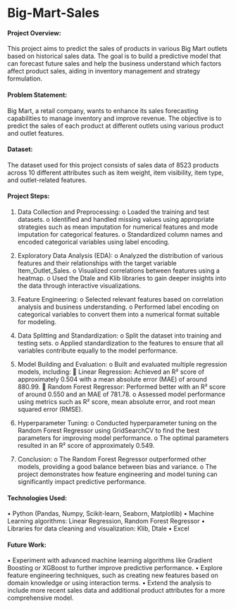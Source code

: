 # Big-Mart-Sales

#### Project Overview: 
This project aims to predict the sales of products in various Big Mart outlets based on historical sales data. The goal is to build a predictive model that can forecast future sales and help the business understand which factors affect product sales, aiding in inventory management and strategy formulation.

#### Problem Statement: 
Big Mart, a retail company, wants to enhance its sales forecasting capabilities to manage inventory and improve revenue. The objective is to predict the sales of each product at different outlets using various product and outlet features.

#### Dataset: 
The dataset used for this project consists of sales data of 8523 products across 10 different attributes such as item weight, item visibility, item type, and outlet-related features.

#### Project Steps:
1.	Data Collection and Preprocessing:
o	Loaded the training and test datasets.
o	Identified and handled missing values using appropriate strategies such as mean imputation for numerical features and mode imputation for categorical features.
o	Standardized column names and encoded categorical variables using label encoding.

3.	Exploratory Data Analysis (EDA):
o	Analyzed the distribution of various features and their relationships with the target variable Item_Outlet_Sales.
o	Visualized correlations between features using a heatmap.
o	Used the Dtale and Klib libraries to gain deeper insights into the data through interactive visualizations.

5.	Feature Engineering:
o	Selected relevant features based on correlation analysis and business understanding.
o	Performed label encoding on categorical variables to convert them into a numerical format suitable for modeling.

7.	Data Splitting and Standardization:
o	Split the dataset into training and testing sets.
o	Applied standardization to the features to ensure that all variables contribute equally to the model performance.

9.	Model Building and Evaluation:
o	Built and evaluated multiple regression models, including:
	Linear Regression: Achieved an R² score of approximately 0.504 with a mean absolute error (MAE) of around 880.99.
	Random Forest Regressor: Performed better with an R² score of around 0.550 and an MAE of 781.78.
o	Assessed model performance using metrics such as R² score, mean absolute error, and root mean squared error (RMSE).

11.	Hyperparameter Tuning:
o	Conducted hyperparameter tuning on the Random Forest Regressor using GridSearchCV to find the best parameters for improving model performance.
o	The optimal parameters resulted in an R² score of approximately 0.549.

13.	Conclusion:
o	The Random Forest Regressor outperformed other models, providing a good balance between bias and variance.
o	The project demonstrates how feature engineering and model tuning can significantly impact predictive performance.

#### Technologies Used:
•	Python (Pandas, Numpy, Scikit-learn, Seaborn, Matplotlib)
•	Machine Learning algorithms: Linear Regression, Random Forest Regressor
•	Libraries for data cleaning and visualization: Klib, Dtale
•	Excel

#### Future Work:
•	Experiment with advanced machine learning algorithms like Gradient Boosting or XGBoost to further improve predictive performance.
•	Explore feature engineering techniques, such as creating new features based on domain knowledge or using interaction terms.
•	Extend the analysis to include more recent sales data and additional product attributes for a more comprehensive model.
